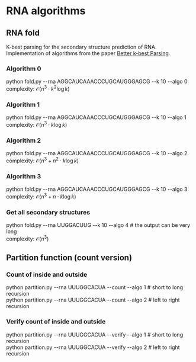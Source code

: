 # RNA algorithms
## RNA fold
K-best parsing for the secondary structure prediction of RNA. \
Implementation of algorithms from the paper [Better k-best Parsing](https://aclanthology.org/W05-1506.pdf).

### Algorithm 0 
python fold.py --rna AGGCAUCAAACCCUGCAUGGGAGCG --k 10 --algo 0 \
complexity: $\mathcal{O}(n^3\cdot k^2\log{k})$

### Algorithm 1 
python fold.py --rna AGGCAUCAAACCCUGCAUGGGAGCG --k 10 --algo 1 \
complexity: $\mathcal{O}(n^3\cdot k\log{k})$

### Algorithm 2
python fold.py --rna AGGCAUCAAACCCUGCAUGGGAGCG --k 10 --algo 2 \
complexity: $\mathcal{O}(n^3 + n^2\cdot k\log{k})$

### Algorithm 3
python fold.py --rna AGGCAUCAAACCCUGCAUGGGAGCG --k 10 --algo 3 \
complexity: $\mathcal{O}(n^3 + n\cdot k\log{k})$

### Get all secondary structures
python fold.py --rna UUGGACUUG --k 10 --algo 4 # the output can be very long\
complexity: $\mathcal{O}(n^3)$

## Partition function (count version)
### Count of inside and outside
python partition.py --rna UUUGGCACUA --count --algo 1 # short to long recursion \
python partition.py --rna UUUGGCACUA --count --algo 2 # left to right recursion

### Verify count of inside and outside
python partition.py --rna UUUGGCACUA --verify --algo 1 # short to long recursion \
python partition.py --rna UUUGGCACUA --verify --algo 2 # left to right recursion